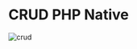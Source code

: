 # CRUD PHP Native


![crud](https://github.com/drunkenbtterfly/crud-oprec/assets/143263391/71a564e3-62c4-42b3-9b8c-85bdcb14ada5)
